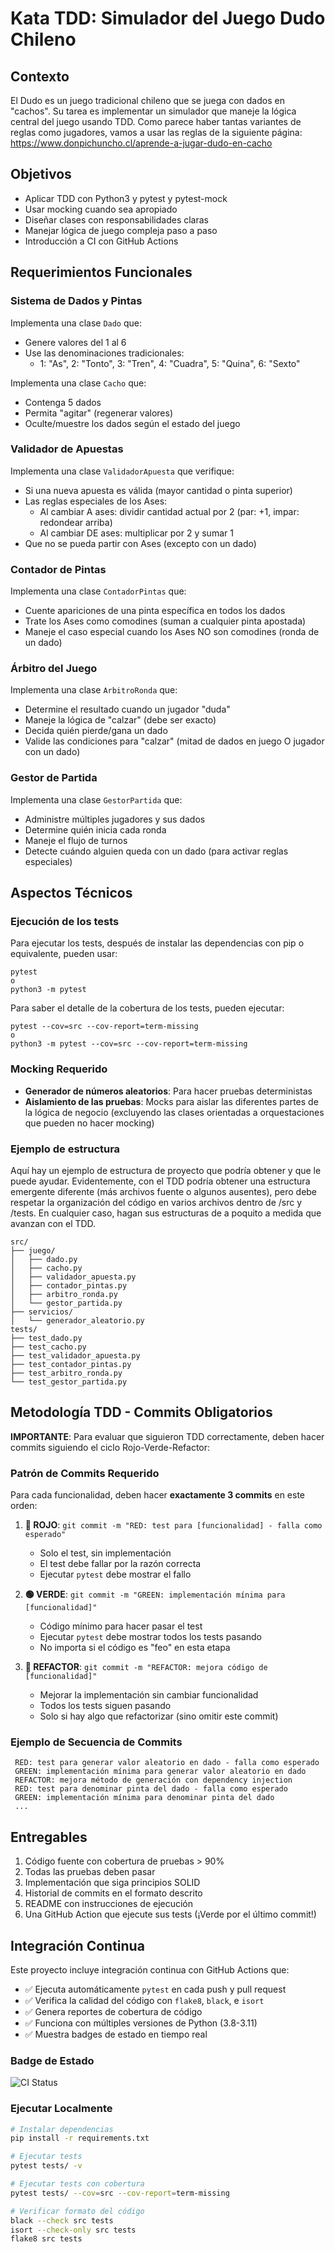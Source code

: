 # Kata TDD: Simulador del Juego Dudo Chileno

## Contexto
El Dudo es un juego tradicional chileno que se juega con dados en "cachos". Su tarea es implementar un simulador que maneje la lógica central del juego usando TDD. Como parece haber tantas variantes de reglas como jugadores, vamos a usar las reglas de la siguiente página: https://www.donpichuncho.cl/aprende-a-jugar-dudo-en-cacho

## Objetivos
- Aplicar TDD con Python3 y pytest y pytest-mock
- Usar mocking cuando sea apropiado
- Diseñar clases con responsabilidades claras
- Manejar lógica de juego compleja paso a paso
- Introducción a CI con GitHub Actions 

## Requerimientos Funcionales

### Sistema de Dados y Pintas
Implementa una clase `Dado` que:
- Genere valores del 1 al 6
- Use las denominaciones tradicionales:
  - 1: "As", 2: "Tonto", 3: "Tren", 4: "Cuadra", 5: "Quina", 6: "Sexto"

Implementa una clase `Cacho` que:
- Contenga 5 dados
- Permita "agitar" (regenerar valores)
- Oculte/muestre los dados según el estado del juego

### Validador de Apuestas
Implementa una clase `ValidadorApuesta` que verifique:
- Si una nueva apuesta es válida (mayor cantidad o pinta superior)
- Las reglas especiales de los Ases:
  - Al cambiar A ases: dividir cantidad actual por 2 (par: +1, impar: redondear arriba)
  - Al cambiar DE ases: multiplicar por 2 y sumar 1
- Que no se pueda partir con Ases (excepto con un dado)

### Contador de Pintas
Implementa una clase `ContadorPintas` que:
- Cuente apariciones de una pinta específica en todos los dados
- Trate los Ases como comodines (suman a cualquier pinta apostada)
- Maneje el caso especial cuando los Ases NO son comodines (ronda de un dado)

### Árbitro del Juego
Implementa una clase `ArbitroRonda` que:
- Determine el resultado cuando un jugador "duda"
- Maneje la lógica de "calzar" (debe ser exacto)
- Decida quién pierde/gana un dado
- Valide las condiciones para "calzar" (mitad de dados en juego O jugador con un dado)

### Gestor de Partida
Implementa una clase `GestorPartida` que:
- Administre múltiples jugadores y sus dados
- Determine quién inicia cada ronda
- Maneje el flujo de turnos
- Detecte cuándo alguien queda con un dado (para activar reglas especiales)

## Aspectos Técnicos

### Ejecución de los tests
Para ejecutar los tests, después de instalar las dependencias con pip o equivalente, pueden usar:
```
pytest
o
python3 -m pytest
```

Para saber el detalle de la cobertura de los tests, pueden ejecutar:
```
pytest --cov=src --cov-report=term-missing
o
python3 -m pytest --cov=src --cov-report=term-missing
```


### Mocking Requerido
- **Generador de números aleatorios**: Para hacer pruebas deterministas
- **Aislamiento de las pruebas**: Mocks para aislar las diferentes partes de la lógica de negocio (excluyendo las clases orientadas a orquestaciones que pueden no hacer mocking)

###  Ejemplo de estructura
Aquí hay un ejemplo de estructura de proyecto que podría obtener y que le puede ayudar. Evidentemente, con el TDD podría obtener una estructura emergente diferente (más archivos fuente o algunos ausentes), pero debe respetar la organización del código en varios archivos dentro de /src y /tests.
En cualquier caso, hagan sus estructuras de a poquito a medida que avanzan con el TDD.


```
src/
├── juego/
│   ├── dado.py
│   ├── cacho.py
│   ├── validador_apuesta.py
│   ├── contador_pintas.py
│   ├── arbitro_ronda.py
│   └── gestor_partida.py
├── servicios/
│   └── generador_aleatorio.py
tests/
├── test_dado.py
├── test_cacho.py
├── test_validador_apuesta.py
├── test_contador_pintas.py
├── test_arbitro_ronda.py
└── test_gestor_partida.py
```

## Metodología TDD - Commits Obligatorios

**IMPORTANTE**: Para evaluar que siguieron TDD correctamente, deben hacer commits siguiendo el ciclo Rojo-Verde-Refactor:

### Patrón de Commits Requerido
Para cada funcionalidad, deben hacer **exactamente 3 commits** en este orden:

1. **🔴 ROJO**: `git commit -m "RED: test para [funcionalidad] - falla como esperado"`
   - Solo el test, sin implementación
   - El test debe fallar por la razón correcta
   - Ejecutar `pytest` debe mostrar el fallo

2. **🟢 VERDE**: `git commit -m "GREEN: implementación mínima para [funcionalidad]"`
   - Código mínimo para hacer pasar el test
   - Ejecutar `pytest` debe mostrar todos los tests pasando
   - No importa si el código es "feo" en esta etapa

3. **🔵 REFACTOR**: `git commit -m "REFACTOR: mejora código de [funcionalidad]"`
   - Mejorar la implementación sin cambiar funcionalidad
   - Todos los tests siguen pasando
   - Solo si hay algo que refactorizar (sino omitir este commit)

### Ejemplo de Secuencia de Commits
```
 RED: test para generar valor aleatorio en dado - falla como esperado
 GREEN: implementación mínima para generar valor aleatorio en dado  
 REFACTOR: mejora método de generación con dependency injection
 RED: test para denominar pinta del dado - falla como esperado
 GREEN: implementación mínima para denominar pinta del dado
 ...
```

## Entregables
1. Código fuente con cobertura de pruebas > 90%
2. Todas las pruebas deben pasar
3. Implementación que siga principios SOLID
4. Historial de commits en el formato descrito
5. README con instrucciones de ejecución
6. Una GitHub Action que ejecute sus tests (¡Verde por el último commit!)

## Integración Continua

Este proyecto incluye integración continua con GitHub Actions que:

- ✅ Ejecuta automáticamente `pytest` en cada push y pull request
- ✅ Verifica la calidad del código con `flake8`, `black`, e `isort`
- ✅ Genera reportes de cobertura de código
- ✅ Funciona con múltiples versiones de Python (3.8-3.11)
- ✅ Muestra badges de estado en tiempo real

### Badge de Estado
![CI Status](https://github.com/Mazulini/Tarea-Dudo-TDD/actions/workflows/ci.yml/badge.svg)

### Ejecutar Localmente

```bash
# Instalar dependencias
pip install -r requirements.txt

# Ejecutar tests
pytest tests/ -v

# Ejecutar tests con cobertura
pytest tests/ --cov=src --cov-report=term-missing

# Verificar formato del código
black --check src tests
isort --check-only src tests
flake8 src tests
```
